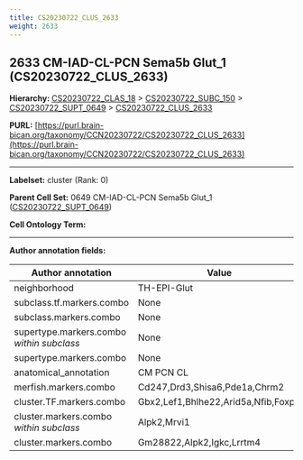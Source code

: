 ```yaml
---
title: CS20230722_CLUS_2633
weight: 2633
---
```

## 2633 CM-IAD-CL-PCN Sema5b Glut_1 (CS20230722_CLUS_2633)
<b>Hierarchy: </b>
[CS20230722_CLAS_18](../CS20230722_CLAS_18) >
[CS20230722_SUBC_150](../CS20230722_SUBC_150) >
[CS20230722_SUPT_0649](../CS20230722_SUPT_0649) >
[CS20230722_CLUS_2633](../CS20230722_CLUS_2633)

**PURL:** [https://purl.brain-bican.org/taxonomy/CCN20230722/CS20230722_CLUS_2633](https://purl.brain-bican.org/taxonomy/CCN20230722/CS20230722_CLUS_2633)

---


**Labelset:** cluster (Rank: 0)

**Parent Cell Set:** 0649 CM-IAD-CL-PCN Sema5b Glut_1 ([CS20230722_SUPT_0649](../CS20230722_SUPT_0649))



**Cell Ontology Term:** 

[MARKER GENES.]: #


---

[TRANSFERRED ANNOTATIONS.]: #


[AUTHOR ANNOTATION FIELDS.]: #


**Author annotation fields:**

| Author annotation | Value |
|-------------------|-------|
|neighborhood|TH-EPI-Glut|
|subclass.tf.markers.combo|None|
|subclass.markers.combo|None|
|supertype.markers.combo _within subclass_|None|
|supertype.markers.combo|None|
|anatomical_annotation|CM PCN CL|
|merfish.markers.combo|Cd247,Drd3,Shisa6,Pde1a,Chrm2|
|cluster.TF.markers.combo|Gbx2,Lef1,Bhlhe22,Arid5a,Nfib,Foxp2|
|cluster.markers.combo _within subclass_|Alpk2,Mrvi1|
|cluster.markers.combo|Gm28822,Alpk2,Igkc,Lrrtm4|

